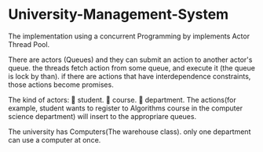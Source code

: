 # University-Management-System

The implementation using a concurrent Programming by implements Actor Thread Pool.

There are actors (Queues) and they can submit an action to another actor's
queue. the threads fetch action from some queue, and execute it (the queue is lock by than).
if there are actions that have interdependence constraints, those actions become promises.

The kind of actors:
 student.
 course.
 department.
The actions(for example, student wants to register to Algorithms course in the computer science department) will insert to the appropriare queues.

The university has Computers(The warehouse class). only one department can use a computer at once.
